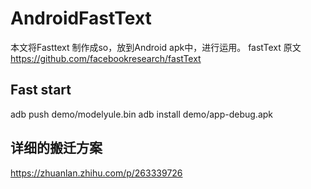 # AndroidFastText

本文将Fasttext 制作成so，放到Android apk中，进行运用。
fastText 原文
https://github.com/facebookresearch/fastText

## Fast start

adb push demo/modelyule.bin
adb install demo/app-debug.apk

## 详细的搬迁方案

https://zhuanlan.zhihu.com/p/263339726

